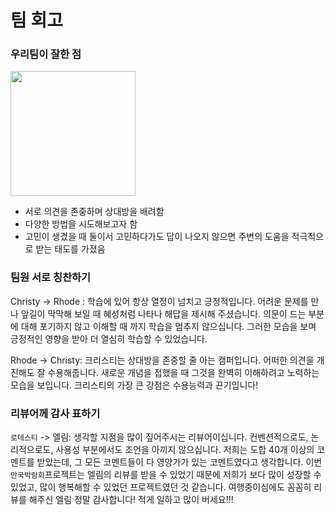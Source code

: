 # 팀 회고
### 우리팀이 잘한 점

<img height="200px" src="https://i.imgur.com/AoYbo0Z.png">

- 서로 의견을 존중하며 상대방을 배려함
- 다양한 방법을 시도해보고자 함
- 고민이 생겼을 때 둘이서 고민하다가도 답이 나오지 않으면 주변의 도움을 적극적으로 받는 태도를 가졌음


### 팀원 서로 칭찬하기
Christy -> Rhode : 학습에 있어 항상 열정이 넘치고 긍정적입니다. 어려운 문제를 만나 앞길이 막막해 보일 때 혜성처럼 나타나 해답을 제시해 주셨습니다. 의문이 드는 부분에 대해 포기하지 않고 이해할 때 까지 학습을 멈추지 않으십니다. 그러한 모습을 보며 긍정적인 영향을 받아 더 열심히 학습할 수 있었습니다.

Rhode -> Christy: 크리스티는 상대방을 존중할 줄 아는 캠퍼입니다. 어떠한 의견을 개진해도 잘 수용해줍니다. 새로운 개념을 접했을 때 그것을 완벽히 이해하려고 노력하는 모습을 보입니다. 크리스티의 가장 큰 강점은 수용능력과 끈기입니다!


### 리뷰어께 감사 표하기
`로데스티` -> 엘림: 생각할 지점을 많이 짚어주시는 리뷰어이십니다. 컨벤션적으로도, 논리적으로도, 사용성 부분에서도 조언을 아끼지 않으십니다. 저희는 도합 40개 이상의 코멘트를 받았는데, 그 모든 코멘트들이 다 영양가가 있는 코멘트였다고 생각합니다. 이번 `만국박람회`프로젝트는 엘림의 리뷰를 받을 수 있었기 때문에 저희가 보다 많이 성장할 수 있었고, 많이 행복해할 수 있었던 프로젝트였던 것 같습니다. 여행중이심에도 꼼꼼히 리뷰를 해주신 엘림 정말 감사합니다! 적게 일하고 많이 버세요!!!
